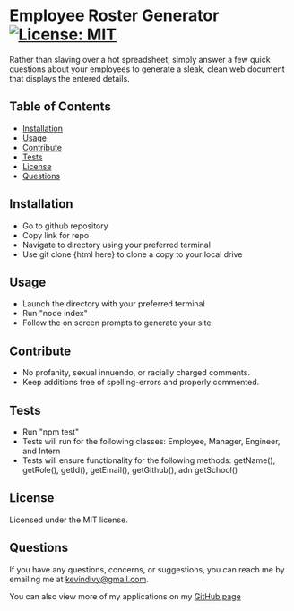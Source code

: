   # Employee Roster Generator [![License: MIT](https://img.shields.io/badge/License-MIT-yellow.svg)](https://opensource.org/licenses/MIT)
  Rather than slaving over a hot spreadsheet, simply answer a few quick questions about your employees to generate a sleak, clean web document that displays the entered details.

  ## Table of Contents

  * [Installation](#installation)
  * [Usage](#usage)
  * [Contribute](#contribute)
  * [Tests](#tests)
  * [License](#license)
  * [Questions](#questions)
    
  ## Installation
  
  * Go to github repository
  * Copy link for repo
  * Navigate to directory using your preferred terminal
  * Use git clone {html here} to clone a copy to your local drive

  ## Usage
  
  * Launch the directory with your preferred terminal
  * Run "node index"
  * Follow the on screen prompts to generate your site.

  ## Contribute
  
  * No profanity, sexual innuendo, or racially charged comments.
  * Keep additions free of spelling-errors and properly commented.

  ## Tests
  
  * Run "npm test"
  * Tests will run for the following classes: Employee, Manager, Engineer, and Intern
  * Tests will ensure functionality for the following methods: getName(), getRole(), getId(), getEmail(), getGithub(), adn getSchool()

  ## License
  Licensed under the MIT license.

  ## Questions
  If you have any questions, concerns, or suggestions, you can reach me by emailing me at kevindivy@gmail.com. 
      
  You can also view more of my applications on my [GitHub page](https://github.com/kevin-ivy)